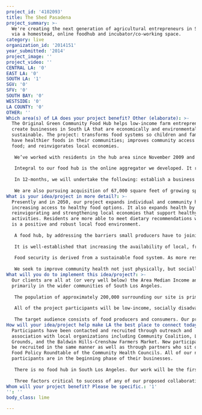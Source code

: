```yaml
---
project_id: '4102093'
title: The Shed Pasadena
project_summary: >-
  We're creating the next generation of agricultural entrepreneurs in South LA
  via a homestead, online foodhub and incubator/co-working space.
category: live
organization_id: '2014151'
year_submitted: '2014'
project_image: ''
project_video: ''
CENTRAL LA: '0'
EAST LA: '0'
SOUTH LA: '1'
SGV: '0'
SFV: '0'
SOUTH BAY: '0'
WESTSIDE: '0'
LA COUNTY: '0'
OTHER: ''
Which area(s) of LA does your project benefit? Other (elaborate): >-
  The Original Green Community Food Hub helps low-income farm entrepreneurs
  create businesses in South LA that are economically and environmentally
  sustainable. The project: transforms food systems so children and families
  have healthier foods in their communities; improves community access to good
  food; and reinvigorates local economies. 
   
   We’ve worked with residents in the hub area since November 2009 and have established a co-working homestead with a growing site and commercial kitchen, for low-income food entrepreneurs to develop businesses in an incubator setting. We will support at least 19 entrepreneurs during the budget period. Most will grow at their own sites on an average of .01 acres, producing about 4000 pounds of food annually. When all are certified (by March 2015) the food hub will have the capacity to impact 200,000 residents in nearby communities. 
   
   Integral to our food hub is the online aggregator we developed. It represents the local food market -- populated and informed by local entrepreneurs, small yard farms, larger vacant lot farms, restaurants utilizing their produce and consumers. The area is seeing intense attrition and outright loss of large grocery stores. The online food hub fills some of that niche, providing information about local restaurants and healthy food markets that buy local, in addition to location and availability of production resources like our commercial kitchen. The online tool informs consumers about community-based distribution sites (for producers in the food hub) and allows producers to tell their own story about how, why and when they grow. In addition to facilitating connections between consumers and producers, it brings resources to the community and promotes social entrepreneurship and food justice. 
   
   In 12-months, we will undertake the following: establish a business incubator and co-working space for beginning food producers; launch farmer training and mentoring programs (including a three-month, farm development and certification curriculum) to support producers in their first through third years of establishment; offer four workshops for producers and community members to learn about local food access issues and solutions; and connect with local and national urban farming training organizations to share project outcomes and replicate best practices. 
   
   We are also pursuing acquisition of 67,000 square feet of growing space in the food hub area, which will significantly expand healthy food options.
What is your idea/project in more detail?: >-
  Presently and in 2050, our project expands individual and community health by
  increasing access to healthy food options. It also expands health by
  reinvigorating and strengthening local economies that support healthy
  activities. Residents are more able to meet dietary recommendations when there
  is a positive and robust local food environment. 
   
   A food hub, by addressing the barriers small producers have to joining the food supply chain, increases access to fresh, local food. With the support of the food hub, small producers are able to participate in sales to residents who receive food assistance. The use of sustainable agricultural practices also contributes to local health by decreasing the negative impact of agriculture on the environment. 
   
   It is well-established that increasing the availability of local, fresh food options improves health outcomes now, and it follows that with increased opportunities and activities, this will be even more so in 2050. Implementing the project now, we can reduce food insecurity for 10% of area residents. Nearly two-thirds of adults in the area reported that it was difficult to access fresh fruits and vegetables. The California Agricultural Resource Directory reports that, per year, one acre of land in Los Angeles can produce 25 tons of fruits and vegetables, generate $220,000, supply 36 families fruits and vegetables and create at least three green jobs. Various studies about the area also show that every dollar invested in food production yields $6 worth of produce. Working pursuant to these factors, in 12 months the project and its 19 grower families will decrease numbers of food insecure families by: providing fresh produce, weekly, to nearly100 local households; providing approximately 75,000 pounds of fresh, locally grown produce to residents in South Los Angeles; and achieving a minimum of 360 unique food sales per month.
   
   Food security is derived from a sustainable food system. As more residents are engaged in the local food economy, the system becomes more sustainable. A local food supply chain, one that is also informed and supplied by local residents, improves the local economy and gives rise to food justice. It also encourages the local knowledge that bonds a community and inspires social equity. 
   
   We seek to improve community health not just physically, but socially and economically. All that we do now and succeed in will have positive impact and support future residents.
What will you do to implement this idea/project?: >-
  Our clients are all at (or very well below) the Area Median Income and live
  primarily in the wider communities of South Los Angeles. 
   
   The population of approximately 200,000 surrounding our site is primarily African-American and Latino with women heads of household in the majority. Ten percent of that population is children under five-years-old. One-in-six residents is low-income and food insecure. The unemployment rate in the neighborhood is near 74% higher than the county average.
   
   All of the project participants will be low-income, socially disadvantaged, beginning food producers. The entire project budget will be used to address this population.
   
   The target audience consists of food producers and consumers. Our producers are low-income food entrepreneurs in South Los Angeles. They are being recruited from approximately 200 households in the 1/4 mile radius of the homestead / business incubator site. They are at or below 50% of the Area Median Income (considered “very low” and “extremely low” income). Seventy-five percent of the residents we serve are at very low income – 50% of AMI. Fifteen percent are at extremely low median income – 30% of AMI. Five percent self-identify as homeless. The area has the highest rate of childhood obesity in Los Angeles County and 1-in-6 residents is likely to experience food insecurity.
How will your idea/project help make LA the best place to connect today? In LA2050?: >-
  Participants have been contacted and recruited through outreach and
  association with local organizations including Community Coalition, LA Green
  Grounds, and the Baldwin Hills-Crenshaw Farmers Market. New participants will
  be recruited in the same manner as well as through partners who sit on the
  Food Policy Roundtable of the Community Health Councils. All of our new
  participants are in the beginning phase of their businesses. 
   
   There is no food hub in South Los Angeles. Our work will be the first organized and developed system. In the immediate area, we have a relationship with the manager of the Baldwin Hills Crenshaw farmers market. Since 2010, we have worked with community organizations educating residents about access to healthy food options along with our own work supporting those who grow and prepare their own food for distribution. We also access a number of guerilla gardeners who are sharing and growing food with neighbors but could reach and connect with consumers in South Los Angeles on a broad scale through our food hub network. 
   
   Three factors critical to success of any of our proposed collaborations are: increased access to local actors already interested in food production and consumption of healthy food; increased access to people working in the food justice and social equity arena, so integral to community improvement and overall health; and increased access to people who are actively growing quality food in local spaces.
Whom will your project benefit? Please be specific.: '1'
'': ''
body_class: lime

---
```

